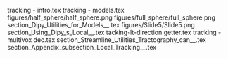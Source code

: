 tracking - intro.tex
tracking - models.tex
figures/half_sphere/half_sphere.png
figures/full_sphere/full_sphere.png
section_Dipy_Utilities_for_Models__.tex
figures/Slide5/Slide5.png
section_Using_Dipy_s_Local__.tex
tacking-lt-direction getter.tex
tracking - multivox dec.tex
section_Streamline_Utilities_Tractography_can__.tex
section_Appendix_subsection_Local_Tracking__.tex